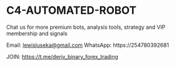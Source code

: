 # C4-AUTOMATED-ROBOT

Chat us for more premium bots, analysis tools, strategy and VIP membership and signals 

Email: lewisluseka@gmail.com
WhatsApp: https://254780392681

JOIN: https://t.me/deriv_binary_forex_trading
